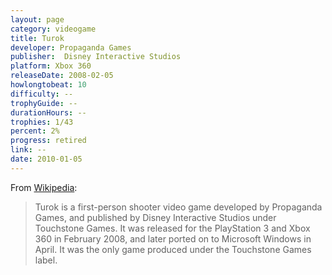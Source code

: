 ```yaml
---
layout: page
category: videogame
title: Turok
developer: Propaganda Games
publisher: 	Disney Interactive Studios
platform: Xbox 360
releaseDate: 2008-02-05
howlongtobeat: 10
difficulty: --
trophyGuide: --
durationHours: --
trophies: 1/43
percent: 2%
progress: retired
link: --
date: 2010-01-05
---
```


From [Wikipedia](https://en.wikipedia.org/wiki/Turok_(video_game)):

> Turok is a first-person shooter video game developed by Propaganda Games, and published by Disney Interactive Studios under Touchstone Games. It was released for the PlayStation 3 and Xbox 360 in February 2008, and later ported on to Microsoft Windows in April. It was the only game produced under the Touchstone Games label.
